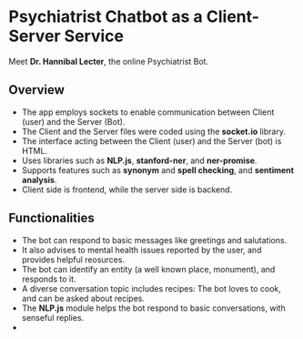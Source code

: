 # Psychiatrist Chatbot as a Client-Server Service

Meet **Dr. Hannibal Lecter**, the online Psychiatrist Bot.

## Overview
- The app employs sockets to enable communication between Client (user) and the Server (Bot).
- The Client and the Server files were coded using the **socket.io** library.
- The interface acting between the Client (user) and the Server (bot) is HTML.
- Uses libraries such as **NLP.js**, **stanford-ner**, and **ner-promise**.
- Supports features such as **synonym** and **spell checking**, and **sentiment analysis**. 
- Client side is frontend, while the server side is backend.

## Functionalities
- The bot can respond to basic messages like greetings and salutations.
- It also advises to mental health issues reported by the user, and provides helpful reosurces.
- The bot can identify an entity (a well known place, monument), and responds to it.
- A diverse conversation topic includes recipes: The bot loves to cook, and can be asked about recipes.
- The **NLP.js** module helps the bot respond to basic conversations, with senseful replies.
- 
